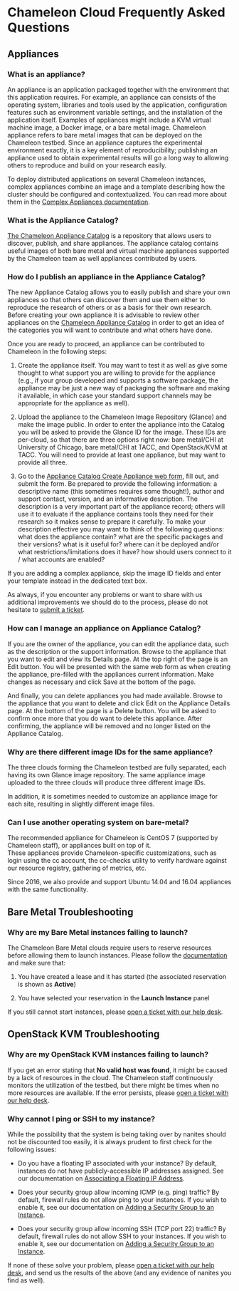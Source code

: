 # Chameleon Cloud Frequently Asked Questions

## Appliances

### What is an appliance?

An appliance is an application packaged together with the environment
that this application requires. For example, an appliance can consists
of the operating system, libraries and tools used by the application,
configuration features such as environment variable settings, and the
installation of the application itself. Examples of appliances might
include a KVM virtual machine image, a Docker image, or a bare metal
image. Chameleon appliance refers to bare metal images that can be
deployed on the Chameleon testbed. Since an appliance captures the
experimental environment exactly, it is a key element of
reproducibility; publishing an appliance used to obtain experimental
results will go a long way to allowing others to reproduce and build on
your research easily.

To deploy distributed applications on several Chameleon instances,
complex appliances combine an image and a template describing how the
cluster should be configured and contextualized. You can read more about
them in the [Complex Appliances
documentation](https://www.chameleoncloud.org/docs/complex-appliances/).

### What is the Appliance Catalog?

[The Chameleon Appliance
Catalog](https://www.chameleoncloud.org/appliances/) is a repository
that allows users to discover, publish, and share appliances. The
appliance catalog contains useful images of both bare metal and virtual
machine appliances supported by the Chameleon team as well appliances
contributed by users.

### How do I publish an appliance in the Appliance Catalog?

The new Appliance Catalog allows you to easily publish and share your
own appliances so that others can discover them and use them either to
reproduce the research of others or as a basis for their own research.
Before creating your own appliance it is advisable to review other
appliances on the [Chameleon Appliance
Catalog](https://www.chameleoncloud.org/appliances/) in order to get an
idea of the categories you will want to contribute and what others have
done.

Once you are ready to proceed, an appliance can be contributed to
Chameleon in the following steps:

1.  Create the appliance itself. You may want to test it as well as give
    some thought to what support you are willing to provide for the
    appliance (e.g., if your group developed and supports a software
    package, the appliance may be just a new way of packaging the
    software and making it available, in which case your standard
    support channels may be appropriate for the appliance as well).

2.  Upload the appliance to the Chameleon Image Repository (Glance) and
    make the image public. In order to enter the appliance into the
    Catalog you will be asked to provide the Glance ID for the image.
    These IDs are per-cloud, so that there are three options right now:
    bare metal/CHI at University of Chicago, bare metal/CHI at TACC, and
    OpenStack/KVM at TACC. You will need to provide at least one
    appliance, but may want to provide all three.

3.  Go to the [Appliance Catalog Create Appliance web
    form](https://www.chameleoncloud.org/appliances/create/), fill out,
    and submit the form. Be prepared to provide the following
    information: a descriptive name (this sometimes requires some
    thought!), author and support contact, version, and an informative
    description. The description is a very important part of the
    appliance record; others will use it to evaluate if the appliance
    contains tools they need for their research so it makes sense to
    prepare it carefully. To make your description effective you may
    want to think of the following questions: what does the appliance
    contain? what are the specific packages and their versions? what is
    it useful for? where can it be deployed and/or what
    restrictions/limitations does it have? how should users connect to
    it / what accounts are enabled?

If you are adding a complex appliance, skip the image ID fields and
enter your template instead in the dedicated text box.

As always, if you encounter any problems or want to share with us
additional improvements we should do to the process, please do not
hesitate to [submit a ticket](https://www.chameleoncloud.org/help/).

### How can I manage an appliance on Appliance Catalog?

If you are the owner of the appliance, you can edit the appliance data,
such as the description or the support information. Browse to the
appliance that you want to edit and view its Details page. At the top
right of the page is an Edit button. You will be presented with the same
web form as when creating the appliance, pre-filled with the appliances
current information. Make changes as necessary and click Save at the
bottom of the page.

And finally, you can delete appliances you had made available. Browse to
the appliance that you want to delete and click Edit on the Appliance
Details page. At the bottom of the page is a Delete button. You will be
asked to confirm once more that you do want to delete this appliance.
After confirming, the appliance will be removed and no longer listed on
the Appliance Catalog.

### Why are there different image IDs for the same appliance?

The three clouds forming the Chameleon testbed are fully separated, each
having its own Glance image repository. The same appliance image
uploaded to the three clouds will produce three different image IDs.

In addition, it is sometimes needed to customize an appliance image for
each site, resulting in slightly different image files.

### Can I use another operating system on bare-metal?

The recommended appliance for Chameleon is CentOS 7 (supported by
Chameleon staff), or appliances built on top of it.\
These appliances provide Chameleon-specific customizations, such as
login using the cc account, the cc-checks utility to verify hardware
against our resource registry, gathering of metrics, etc.

Since 2016, we also provide and support Ubuntu 14.04 and 16.04
appliances with the same functionality.

## Bare Metal Troubleshooting

### Why are my Bare Metal instances failing to launch?

The Chameleon Bare Metal clouds require users to reserve resources
before allowing them to launch instances. Please follow the
[documentation](https://www.chameleoncloud.org/docs/bare-metal/) and
make sure that:

1.  You have created a lease and it has started (the associated
    reservation is shown as **Active**)

2.  You have selected your reservation in the **Launch Instance** panel

If you still cannot start instances, please [open a ticket with our help
desk](https://www.chameleoncloud.org/user/help/).

## OpenStack KVM Troubleshooting

### Why are my OpenStack KVM instances failing to launch?

If you get an error stating that **No valid host was found**, it might
be caused by a lack of resources in the cloud. The Chameleon staff
continuously monitors the utilization of the testbed, but there might be
times when no more resources are available. If the error persists,
please [open a ticket with our help
desk](https://www.chameleoncloud.org/user/help/).

### Why cannot I ping or SSH to my instance?

While the possibility that the system is being taking over by nanites
should not be discounted too easily, it is always prudent to first check
for the following issues:

-   Do you have a floating IP associated with your instance? By default,
    instances do not have publicly-accessible IP addresses assigned.
    See our documentation on [Associating a Floating IP Address](https://chameleoncloud.readthedocs.io/en/latest/technical/kvm.html#kvm-associate-ip).

-   Does your security group allow incoming ICMP (e.g. ping) traffic? By
    default, firewall rules do not allow ping to your instances. If you
    wish to enable it, see our documentation on
    [Adding a Security Group to an Instance](https://chameleoncloud.readthedocs.io/en/latest/technical/kvm.html#kvm-security-group).

-   Does your security group allow incoming SSH (TCP port 22) traffic?
    By default, firewall rules do not allow SSH to your instances. If
    you wish to enable it, see our documentation on
    [Adding a Security Group to an Instance](https://chameleoncloud.readthedocs.io/en/latest/technical/kvm.html#kvm-security-group).

If none of these solve your problem, please [open a ticket with our help
desk](https://www.chameleoncloud.org/user/help/), and send us the
results of the above (and any evidence of nanites you find as well).
